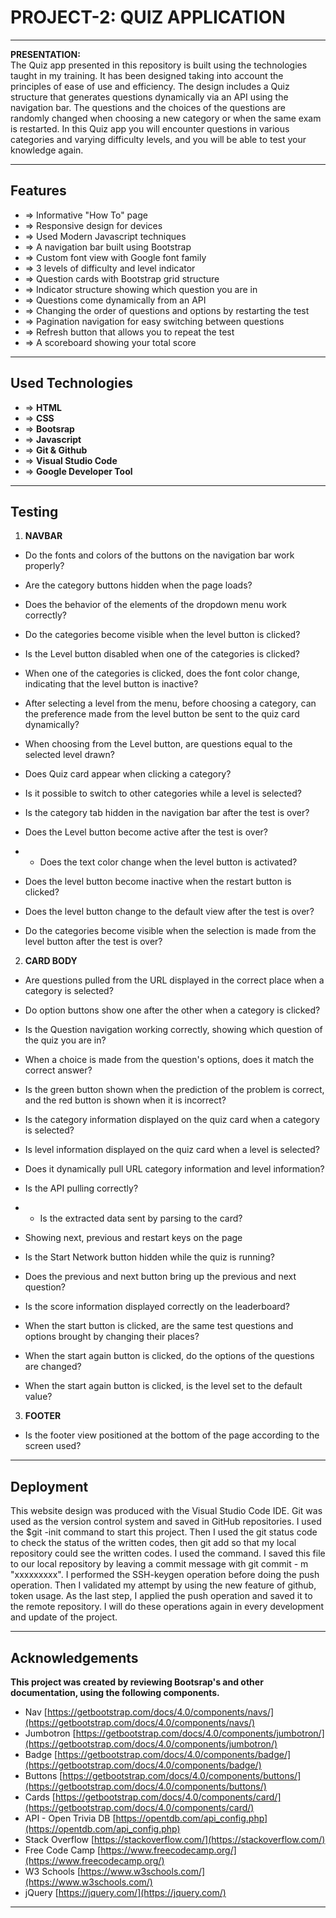 # PROJECT-2: QUIZ APPLICATION
---
**PRESENTATION:**  
The Quiz app presented in this repository is built using the technologies taught in my training. It has been designed taking into account the principles of ease of use and efficiency. The design includes a Quiz structure that generates questions dynamically via an API using the navigation bar. The questions and the choices of the questions are randomly changed when choosing a new category or when the same exam is restarted. In this Quiz app you will encounter questions in various categories and varying difficulty levels, and you will be able to test your knowledge again.
***  

## Features  
* => Informative "How To" page
* => Responsive design for devices   
* => Used Modern Javascript techniques  
* => A navigation bar built using Bootstrap   
* => Custom font view with Google font family
* => 3 levels of difficulty and level indicator
* => Question cards with Bootstrap grid structure  
* => Indicator structure showing which question you are in
* => Questions come dynamically from an API 
* => Changing the order of questions and options by restarting the test
* => Pagination navigation for easy switching between questions
* => Refresh button that allows you to repeat the test
* => A scoreboard showing your total score
***

## Used Technologies
* => **HTML**
* => **CSS**
* => **Bootsrap**
* => **Javascript**
* => **Git & Github**
* => **Visual Studio Code**
* => **Google Developer Tool**  
***

## Testing  
1. **NAVBAR**  
* Do the fonts and colors of the buttons on the navigation bar work properly?

* Are the category buttons hidden when the page loads?

* Does the behavior of the elements of the dropdown menu work correctly?

* Do the categories become visible when the level button is clicked?

* Is the Level button disabled when one of the categories is clicked?

* When one of the categories is clicked, does the font color change, indicating that the level button is inactive?

* After selecting a level from the menu, before choosing a category, can the preference made from the level button be sent to the quiz card dynamically?

* When choosing from the Level button, are questions equal to the selected level drawn?

* Does Quiz card appear when clicking a category?

* Is it possible to switch to other categories while a level is selected?

* Is the category tab hidden in the navigation bar after the test is over?

* Does the Level button become active after the test is over?
* * Does the text color change when the level button is activated?

* Does the level button become inactive when the restart button is clicked?

* Does the level button change to the default view after the test is over?

* Do the categories become visible when the selection is made from the level button after the test is over?



2. **CARD BODY**  
* Are questions pulled from the URL displayed in the correct place when a category is selected?

* Do option buttons show one after the other when a category is clicked?

* Is the Question navigation working correctly, showing which question of the quiz you are in?

* When a choice is made from the question's options, does it match the correct answer?

* Is the green button shown when the prediction of the problem is correct, and the red button is shown when it is incorrect?

* Is the category information displayed on the quiz card when a category is selected?

* Is level information displayed on the quiz card when a level is selected?

* Does it dynamically pull URL category information and level information?

* Is the API pulling correctly?
* * Is the extracted data sent by parsing to the card?

* Showing next, previous and restart keys on the page

* Is the Start Network button hidden while the quiz is running?

* Does the previous and next button bring up the previous and next question?

* Is the score information displayed correctly on the leaderboard?

* When the start button is clicked, are the same test questions and options brought by changing their places?

* When the start again button is clicked, do the options of the questions are changed?

* When the start again button is clicked, is the level set to the default value?



3. **FOOTER**  
* Is the footer view positioned at the bottom of the page according to the screen used?
***

## Deployment
This website design was produced with the Visual Studio Code IDE. Git was used as the version control system and saved in GitHub repositories. I used the $git -init command to start this project. Then I used the git status code to check the status of the written codes, then git add so that my local repository could see the written codes. I used the command. I saved this file to our local repository by leaving a commit message with git commit - m "xxxxxxxxx". I performed the SSH-keygen operation before doing the push operation. Then I validated my attempt by using the new feature of github, token usage. As the last step, I applied the push operation and saved it to the remote repository. I will do these operations again in every development and update of the project.
***

## Acknowledgements
**This project was created by reviewing Bootsrap's and other documentation, using the following components.**  
* Nav [https://getbootstrap.com/docs/4.0/components/navs/](https://getbootstrap.com/docs/4.0/components/navs/)
* Jumbotron [https://getbootstrap.com/docs/4.0/components/jumbotron/](https://getbootstrap.com/docs/4.0/components/jumbotron/)
* Badge [https://getbootstrap.com/docs/4.0/components/badge/](https://getbootstrap.com/docs/4.0/components/badge/)
* Buttons [https://getbootstrap.com/docs/4.0/components/buttons/](https://getbootstrap.com/docs/4.0/components/buttons/)
* Cards [https://getbootstrap.com/docs/4.0/components/card/](https://getbootstrap.com/docs/4.0/components/card/)
* API - Open Trivia DB [https://opentdb.com/api_config.php](https://opentdb.com/api_config.php)
* Stack Overflow [https://stackoverflow.com/](https://stackoverflow.com/)
* Free Code Camp [https://www.freecodecamp.org/](https://www.freecodecamp.org/)
* W3 Schools [https://www.w3schools.com/](https://www.w3schools.com/)
* jQuery [https://jquery.com/](https://jquery.com/)
***
